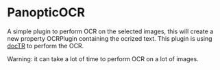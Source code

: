 # PanopticOCR

A simple plugin to perform OCR on the selected images, this will create a new property OCRPlugin containing the ocrized text.
This plugin is using [docTR](https://github.com/mindee/doctr) to perform the OCR.

Warning: it can take a lot of time to perform OCR on a lot of images. 

